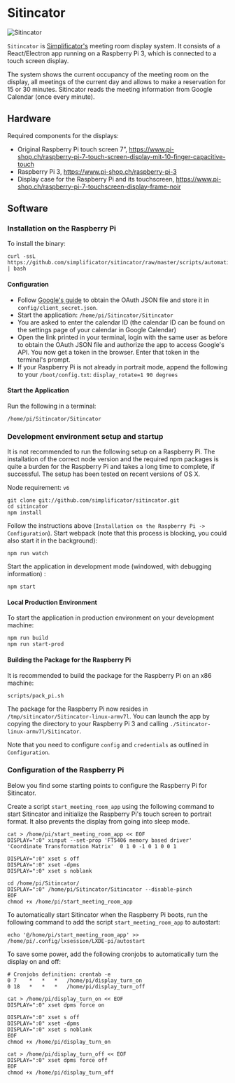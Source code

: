 # Sitincator

![Sitincator](https://github.com/simplificator/sitincator/raw/gh-pages/images/sitincator.png)


`Sitincator` is [Simplificator's](https://www.simplificator.com) meeting room display system. It consists of a React/Electron app running on a Raspberry Pi 3, which is connected to a touch screen display.

The system shows the current occupancy of the meeting room on the display, all meetings of the current day and allows to make a reservation for 15 or 30 minutes. Sitincator reads the meeting information from Google Calendar (once every minute).

## Hardware

Required components for the displays:

- Original Raspberry Pi touch screen 7”, https://www.pi-shop.ch/raspberry-pi-7-touch-screen-display-mit-10-finger-capacitive-touch
- Raspberry Pi 3, https://www.pi-shop.ch/raspberry-pi-3
- Display case for the Raspberry Pi and its touchscreen, https://www.pi-shop.ch/raspberry-pi-7-touchscreen-display-frame-noir

## Software

### Installation on the Raspberry Pi

To install the binary:

    curl -ssL https://github.com/simplificator/sitincator/raw/master/scripts/automatic_updates.sh | bash

#### Configuration

- Follow [Google's guide][1] to obtain the OAuth JSON file and store it in `config/client_secret.json`.
- Start the application: `/home/pi/Sitincator/Sitincator`
- You are asked to enter the calendar ID (the calendar ID can be found on the settings page of your calendar in Google Calendar)
- Open the link printed in your terminal, login with the same user as before to obtain the OAuth JSON file and authorize the app to access Google's API. You now get a token in the browser. Enter that token in the terminal's prompt.
- If your Raspberry Pi is not already in portrait mode, append the following to your `/boot/config.txt`: `display_rotate=1 90 degrees`

#### Start the Application

Run the following in a terminal:

    /home/pi/Sitincator/Sitincator

### Development environment setup and startup

It is not recommended to run the following setup on a Raspberry Pi. The installation of the correct node version and the required npm packages is quite a burden for the Raspberry Pi and takes a long time to complete, if successful. The setup has been tested on recent versions of OS X.

Node requirement: `v6`

    git clone git://github.com/simplificator/sitincator.git
    cd sitincator
    npm install

Follow the instructions above (`Installation on the Raspberry Pi -> Configuration`). 
Start webpack (note that this process is blocking, you could also start it in the background): 

    npm run watch

Start the application in development mode (windowed, with debugging information) :

    npm start

#### Local Production Environment

To start the application in production environment on your development machine:

    npm run build
    npm run start-prod

#### Building the Package for the Raspberry Pi

It is recommended to build the package for the Raspberry Pi on an x86 machine:

    scripts/pack_pi.sh

The package for the Raspberry Pi now resides in `/tmp/sitincator/Sitincator-linux-armv7l`. You can launch the app by copying the directory to your Raspberry Pi 3 and calling `./Sitincator-linux-armv7l/Sitincator`.

Note that you need to configure `config` and `credentials` as outlined in `Configuration`.

### Configuration of the Raspberry Pi

Below you find some starting points to configure the Raspberry Pi for Sitincator.

Create a script `start_meeting_room_app` using the following command to start Sitincator and initialize the Raspberry Pi's touch screen to portrait format. It also prevents the display from going into sleep mode.

    cat > /home/pi/start_meeting_room_app << EOF
    DISPLAY=":0" xinput --set-prop 'FT5406 memory based driver' 'Coordinate Transformation Matrix'  0 1 0 -1 0 1 0 0 1

    DISPLAY=":0" xset s off
    DISPLAY=":0" xset -dpms
    DISPLAY=":0" xset s noblank
    
    cd /home/pi/Sitincator/
    DISPLAY=":0" /home/pi/Sitincator/Sitincator --disable-pinch
    EOF
    chmod +x /home/pi/start_meeting_room_app

To automatically start Sitincator when the Raspberry Pi boots, run the following command to add the script `start_meeting_room_app` to autostart:

    echo '@/home/pi/start_meeting_room_app' >> /home/pi/.config/lxsession/LXDE-pi/autostart

To save some power, add the following cronjobs to automatically turn the display on and off:

    # Cronjobs definition: crontab -e
    0 7    *   *   *   /home/pi/display_turn_on
    0 18   *   *   *   /home/pi/display_turn_off

    cat > /home/pi/display_turn_on << EOF
    DISPLAY=":0" xset dpms force on

    DISPLAY=":0" xset s off
    DISPLAY=":0" xset -dpms
    DISPLAY=":0" xset s noblank
    EOF
    chmod +x /home/pi/display_turn_on

    cat > /home/pi/display_turn_off << EOF
    DISPLAY=":0" xset dpms force off
    EOF
    chmod +x /home/pi/display_turn_off

[1]: https://developers.google.com/google-apps/calendar/quickstart/nodejs#step_1_turn_on_the_api_name

